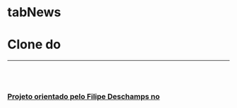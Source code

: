 # tabNews

<h1>Clone do <a href="https://www.tabnews.com.br/"</a></h1>
<hr/><br/>
<br/>

<h3>Projeto orientado pelo Filipe Deschamps no <a href="https://curso.dev/"</a></h3>

